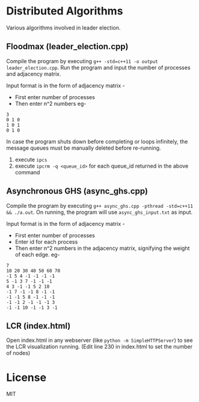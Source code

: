 # Distributed Algorithms

Various algorithms involved in leader election.

## Floodmax (leader_election.cpp)

Compile the program by executing `g++ -std=c++11 -o output leader_election.cpp`. Run the program and input the number of processes and adjacency matrix. 

Input format is in the form of adjacency matrix -
- First enter number of processes
- Then enter n^2 numbers eg-
```
3
0 1 0
1 0 1
0 1 0
```


In case the program shuts down before completing or loops infinitely, the message queues must be manually deleted before re-running.
1. execute `ipcs`
2. execute `ipcrm -q <queue_id>` for each queue_id returned in the above command


## Asynchronous GHS (async_ghs.cpp)

Compile the program by executing `g++ async_ghs.cpp -pthread -std=c++11 && ./a.out`. On running, the program will use `async_ghs_input.txt` as input.

Input format is in the form of adjacency matrix -
- First enter number of processes
- Enter id for each process
- Then enter n^2 numbers in the adjacency matrix, signifying the weight of each edge. eg-
```
7
10 20 30 40 50 60 70
-1 5 4 -1 -1 -1 -1 
5 -1 3 7 -1 -1 -1
4 3 -1 -1 5 2 10
-1 7 -1 -1 8 -1 -1
-1 -1 5 8 -1 -1 -1
-1 -1 2 -1 -1 -1 3
-1 -1 10 -1 -1 3 -1 
```



## LCR (index.html)

Open index.html in any webserver (like `python -m SimpleHTTPServer`) to see the LCR visualization running. (Edit line 230 in index.html to set the number of nodes)


# License
MIT
